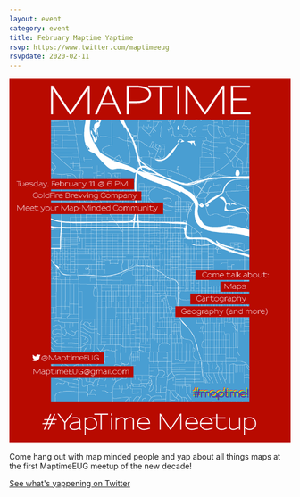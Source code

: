 ```yaml
---
layout: event
category: event
title: February Maptime Yaptime
rsvp: https://www.twitter.com/maptimeeug
rsvpdate: 2020-02-11
---
```


![](https://raw.githubusercontent.com/maptime/eugene/gh-pages/img/maptimeeugyaptime.png)

Come hang out with map minded people and yap about all things maps at the first MaptimeEUG meetup of the new decade!

[See what's yappening on Twitter](https://www.twitter.com/maptimeeug)    
